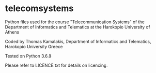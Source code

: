 # telecomsystems
Python files used for the course "Telecommunication Systems" of the Department of Informatics and Telematics at the Harokopio University of Athens

Coded by Thomas Kamalakis, Department of Informatics and Telematics, Harokopio University Greece

Tested on Python 3.6.8

Please refer to LICENCE.txt for details on licencing.

